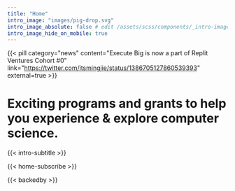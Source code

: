 ```yaml
---
title: "Home"
intro_image: "images/pig-drop.svg"
intro_image_absolute: false # edit /assets/scss/components/_intro-image.scss for full control
intro_image_hide_on_mobile: true
---
```


{{< pill category="news" content="Execute Big is now a part of Replit Ventures Cohort #0" link="https://twitter.com/itsmingjie/status/1386705127860539393" external=true >}}

# Exciting programs and grants to help you experience & explore computer science.

{{< intro-subtitle >}}

{{< home-subscribe >}}

{{< backedby >}}